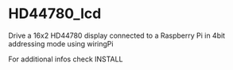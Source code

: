 # HD44780_lcd
Drive a 16x2 HD44780 display connected to a Raspberry Pi in 4bit addressing mode using wiringPi

For additional infos check INSTALL
